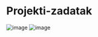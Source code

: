 # Projekti-zadatak
![image](https://user-images.githubusercontent.com/121170810/208905831-5b487131-0975-4fd9-b5d7-8ff721d921b4.png)
![image](https://user-images.githubusercontent.com/121170810/208906455-0df269c9-5b6e-4089-9641-8d45e7ad2388.png)
